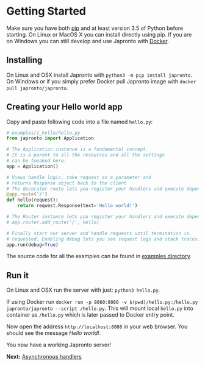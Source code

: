 # Getting Started

Make sure you have both [pip](https://pip.pypa.io/en/stable/installing/) and at
least version 3.5 of Python before starting. On Linux or MacOS X you can install
directly using pip. If you are on Windows you can still develop and use
Japronto with [Docker](https://docs.docker.com/engine/installation/#/on-macos-and-windows).

Installing
----------

On Linux and OSX install Japronto with `python3 -m pip install japronto`.
On Windows or if you simply prefer Docker pull Japronto image with `docker pull japronto/japronto`.

Creating your Hello world app
-----------------------------

Copy and paste following code into a file named `hello.py`:

  ```python
  # examples/1_hello/hello.py
  from japronto import Application

  # The Application instance is a fundamental concept.
  # It is a parent to all the resources and all the settings
  # can be tweaked here.
  app = Application()

  # Views handle logic, take request as a parameter and
  # returns Response object back to the client
  # The decorator route lets you register your handlers and execute depending on the url path and methods
  @app.route('/')
  def hello(request):
      return request.Response(text='Hello world!')

  # The Router instance lets you register your handlers and execute depending on the url path and methods
  # app.router.add_route('/', hello)

  # Finally start our server and handle requests until termination is
  # requested. Enabling debug lets you see request logs and stack traces.
  app.run(debug=True)
  ```

The source code for all the examples can be found in [examples directory](https://github.com/squeaky-pl/japronto/tree/master/examples).

Run it
------

On Linux and OSX run the server with just: `python3 hello.py`.

If using Docker run `docker run -p 8080:8080 -v $(pwd)/hello.py:/hello.py japronto/japronto --script /hello.py`. This will mount local `hello.py` into container as `/hello.py` which is later passed to Docker entry point.

Now open the address `http://localhost:8080` in your web browser. You should see the message *Hello world!*.

You now have a working Japronto server!


**Next:** [Asynchronous handlers](2_async.md)
